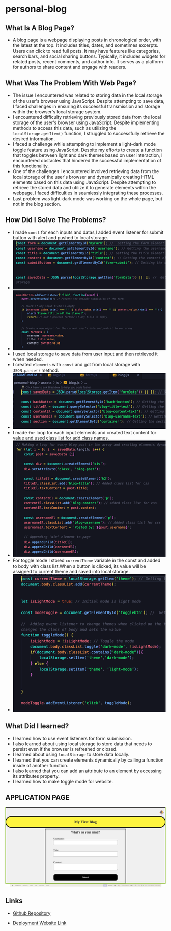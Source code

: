 # personal-blog

## What Is A Blog Page?
* A blog page is a webpage displaying posts in chronological order, with the latest at the top. It includes titles, dates, and sometimes excerpts. Users can click to read full posts. It may have features like categories, search bars, and social sharing buttons. Typically, it includes widgets for related posts, recent comments, and author info. It serves as a platform for authors to share content and engage with readers.

## What Was The Problem With Web Page?
* The issue I encountered was related to storing data in the local storage of the user's browser using JavaScript. Despite attempting to save data, I faced challenges in ensuring its successful transmission and storage within the browser's local storage system.
* I encountered difficulty retrieving previously stored data from the local storage of the user's browser using JavaScript. Despite implementing methods to access this data, such as utilizing the ``localStorage.getItem()`` function, I struggled to successfully retrieve the desired information.
* I faced a challenge while attempting to implement a light-dark mode toggle feature using JavaScript. Despite my efforts to create a function that toggles between light and dark themes based on user interaction, I encountered obstacles that hindered the successful implementation of this functionality.
* One of the challenges I encountered involved retrieving data from the local storage of the user's browser and dynamically creating HTML elements based on this data using JavaScript. Despite attempting to retrieve the stored data and utilize it to generate elements within the webpage, I faced difficulties in seamlessly integrating these processes.
* Last problem was light-dark mode was working on the whole page, but not in the blog section.

## How Did I Solve The Problems?
* I made ``const`` for each inputs and datas,I added event listener for submit button with alert and pushed to local storage.
* ![saved-data](./assets/images/getting-saved-data.png)
* ![eventlistener](./assets/images/submit-button.png)
* I used local storage to save data from user input and then retrieved it when needed.
* I created ``elements`` with ``const`` and got from local storage with ``JSON.parse()`` method.
* ![element-with-const](./assets/images/getting-element-w-const.png)
* I made ``for`` loop for each input elements and created text content for value and used class list for add class names.
* ![blog-page](./assets/images/blog-page-creating-element.png)
* For toggle mode I stored ``currentTheme`` variable in the const and added to body with class list.When a button is clicked, its value will be assigned to current theme and saved into local storage.
* ![toggle-solution](./assets/images/toggle-mode.png) 

## What Did I learned?
* I learned  how to use event listeners for form submission.
* I also learned about using local storage to store data that needs to persist even if the browser is refreshed or closed.
* I learned about using ``localStorage`` to store data locally. 
* I learned that you can create elements dynamically by calling a function inside of another function.
* I also learned that you can add an attribute to an element by accessing its attributes property. 
* I learned how to make toggle mode for website.

## APPLICATION PAGE
![application](./assets/images/application.png)

## Links

* [Github Repository](https://github.com/veyselarslan12/personal-blog)

* [Deployment Website Link](https://veyselarslan12.github.io/personal-blog/)
